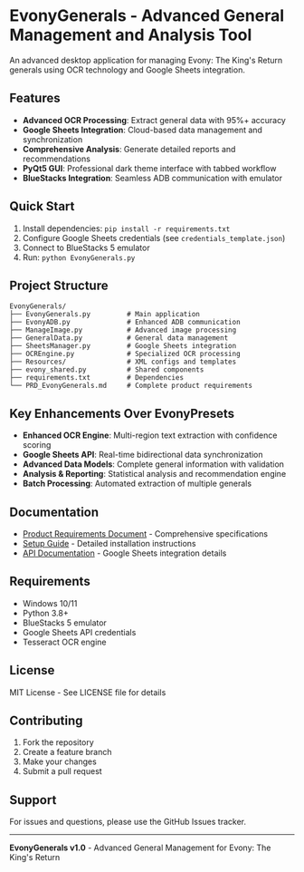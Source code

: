 # EvonyGenerals - Advanced General Management and Analysis Tool

An advanced desktop application for managing Evony: The King's Return generals using OCR technology and Google Sheets integration.

## Features

- **Advanced OCR Processing**: Extract general data with 95%+ accuracy
- **Google Sheets Integration**: Cloud-based data management and synchronization  
- **Comprehensive Analysis**: Generate detailed reports and recommendations
- **PyQt5 GUI**: Professional dark theme interface with tabbed workflow
- **BlueStacks Integration**: Seamless ADB communication with emulator

## Quick Start

1. Install dependencies: `pip install -r requirements.txt`
2. Configure Google Sheets credentials (see `credentials_template.json`)
3. Connect to BlueStacks 5 emulator
4. Run: `python EvonyGenerals.py`

## Project Structure

```
EvonyGenerals/
├── EvonyGenerals.py         # Main application
├── EvonyADB.py              # Enhanced ADB communication
├── ManageImage.py           # Advanced image processing
├── GeneralData.py           # General data management
├── SheetsManager.py         # Google Sheets integration
├── OCREngine.py             # Specialized OCR processing
├── Resources/               # XML configs and templates
├── evony_shared.py          # Shared components
├── requirements.txt         # Dependencies
└── PRD_EvonyGenerals.md     # Complete product requirements
```

## Key Enhancements Over EvonyPresets

- **Enhanced OCR Engine**: Multi-region text extraction with confidence scoring
- **Google Sheets API**: Real-time bidirectional data synchronization
- **Advanced Data Models**: Complete general information with validation
- **Analysis & Reporting**: Statistical analysis and recommendation engine
- **Batch Processing**: Automated extraction of multiple generals

## Documentation

- [Product Requirements Document](PRD_EvonyGenerals.md) - Comprehensive specifications
- [Setup Guide](setup_guide.md) - Detailed installation instructions
- [API Documentation](api_docs.md) - Google Sheets integration details

## Requirements

- Windows 10/11
- Python 3.8+
- BlueStacks 5 emulator
- Google Sheets API credentials
- Tesseract OCR engine

## License

MIT License - See LICENSE file for details

## Contributing

1. Fork the repository
2. Create a feature branch
3. Make your changes
4. Submit a pull request

## Support

For issues and questions, please use the GitHub Issues tracker.

---

**EvonyGenerals v1.0** - Advanced General Management for Evony: The King's Return